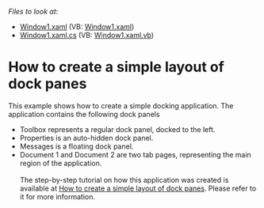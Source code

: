 <!-- default file list -->
*Files to look at*:

* [Window1.xaml](./CS/SimpleDockingApplication/Window1.xaml) (VB: [Window1.xaml](./VB/SimpleDockingApplication/Window1.xaml))
* [Window1.xaml.cs](./CS/SimpleDockingApplication/Window1.xaml.cs) (VB: [Window1.xaml.vb](./VB/SimpleDockingApplication/Window1.xaml.vb))
<!-- default file list end -->
# How to create a simple layout of dock panes


<p>This example shows how to create a simple docking application. The application contains the following dock panels

* Toolbox represents a regular dock panel, docked to the left.
* Properties is an auto-hidden dock panel.
* Messages is a floating dock panel.
* Document 1 and Document 2 are two tab pages, representing the main region of the application.<br><br>The step-by-step tutorial on how this application was created is available at <a href="https://documentation.devexpress.com/#WPF/CustomDocument6654">How to create a simple layout of dock panes</a>. Please refer to it for more information.</p>

<br/>


